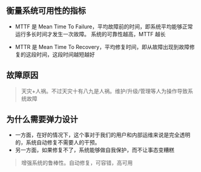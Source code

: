 ## 衡量系统可用性的指标

* MTTF 是 Mean Time To Failure，平均故障前的时间，即系统平均能够正常运行多长时间才发生一次故障。
  系统的可靠性越高，MTTF 越长
  
* MTTR 是 Mean Time To Recovery，平均修复时间，即从故障出现到故障修复的这段时间，这段时间越短越好

## 故障原因

> 天灾+人祸。不过天灾十有八九是人祸。维护/升级/管理等人为操作导致系统故障

## 为什么需要弹力设计

* 一方面，在好的情况下，这个事对于我们的用户和内部运维来说是完全透明的，系统自动修复不需要人的干预。
* 另一方面，如果修复不了，系统能够做自我保护，而不让事态变糟糕

> 增强系统的鲁棒性。自动修复，可容错，高可用
